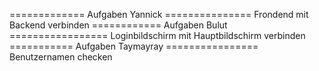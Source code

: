 ============= Aufgaben Yannick ===============
Frondend mit Backend verbinden
============ Aufgaben Bulut =================
Loginbildschirm mit Hauptbildschirm verbinden
=========== Aufgaben Taymayray ================
Benutzernamen checken

